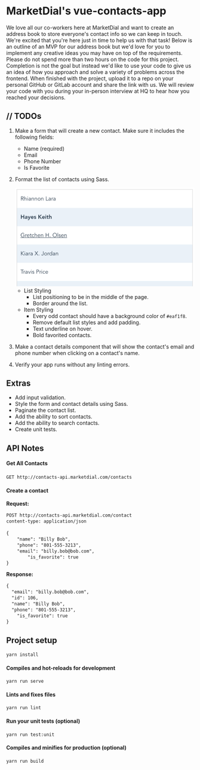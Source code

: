 # MarketDial's vue-contacts-app
We love all our co-workers here at MarketDial and want to create an address book to store everyone's contact info so we can keep in touch. We're excited that you're here just in time to help us with that task! Below is an outline of an MVP for our address book but we'd love for you to implement any creative ideas you may have on top of the requirements. Please do not spend more than two hours on the code for this project. Completion is not the goal but instead we'd like to use your code to give us an idea of how you approach and solve a variety of problems across the frontend. When finished with the project, upload it to a repo on your personal GitHub or GitLab account and share the link with us. We will review your code with you during your in-person interview at HQ to hear how you reached your decisions.

## // TODOs
1. Make a form that will create a new contact. Make sure it includes the following fields:
	* Name (required)
	* Email
	* Phone Number
	* Is Favorite
1. Format the list of contacts using Sass.

	<img src="./contact-list-style-example.png" width="500">
	
	* List Styling
		* List positioning to be in the middle of the page.
		* Border around the list.
	* Item Styling
		* Every odd contact should have a background color of `#eaf1f8`.
		* Remove default list styles and add padding.
		* Text underline on hover.
		* Bold favorited contacts.
1. Make a contact details component that will show the contact's email and phone number when clicking on a contact's name.
1. Verify your app runs without any linting errors.

## Extras
* Add input validation.
* Style the form and contact details using Sass.
* Paginate the contact list.
* Add the ability to sort contacts.
* Add the ability to search contacts.
* Create unit tests.

## API Notes
#### Get All Contacts
`GET http://contacts-api.marketdial.com/contacts`

#### Create a contact
**Request:**
```
POST http://contacts-api.marketdial.com/contact
content-type: application/json

{
    "name": "Billy Bob",
    "phone": "801-555-3213",
    "email": "billy.bob@bob.com",
		"is_favorite": true
}
```

**Response:**
```
{
  "email": "billy.bob@bob.com",
  "id": 106,
  "name": "Billy Bob",
  "phone": "801-555-3213",
	"is_favorite": true
}
```

## Project setup
```
yarn install
```

#### Compiles and hot-reloads for development
```
yarn run serve
```

#### Lints and fixes files
```
yarn run lint
```

#### Run your unit tests (optional)
```
yarn run test:unit
```

#### Compiles and minifies for production (optional)
```
yarn run build
```
